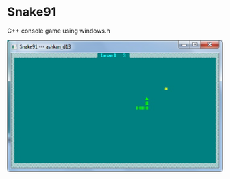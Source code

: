 # Snake91
C++ console game using windows.h

![alt text](https://github.com/ashkan13/Snake91/blob/master/screenshot.jpg)
